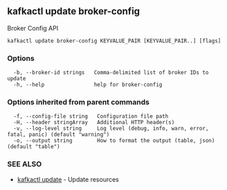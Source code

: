 ## kafkactl update broker-config

Broker Config API

```
kafkactl update broker-config KEYVALUE_PAIR [KEYVALUE_PAIR..] [flags]
```

### Options

```
  -b, --broker-id strings   Comma-delimited list of broker IDs to update
  -h, --help                help for broker-config
```

### Options inherited from parent commands

```
  -f, --config-file string   Configuration file path
  -H, --header stringArray   Additional HTTP header(s)
  -v, --log-level string     Log level (debug, info, warn, error, fatal, panic) (default "warning")
  -o, --output string        How to format the output (table, json) (default "table")
```

### SEE ALSO

* [kafkactl update](kafkactl_update.md)	 - Update resources

